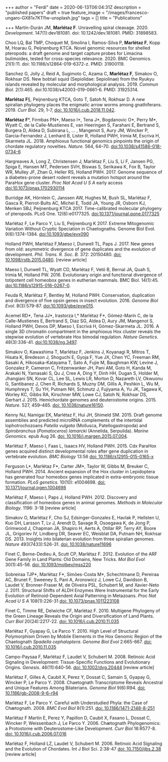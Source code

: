 +++
author = "Ferdi"
date = 2020-06-13T06:04:31Z
description = "published papers"
draft = true
feature_image = "/images/francesco-ungaro-GX81x7KTfIw-unsplash.jpg"
tags = []
title = "Publications"

+++
Martín-Durán JM, **Marlétaz F**. Unravelling spiral cleavage. 2020. _Development_. 147(1):dev181081. doi: 10.1242/dev.181081. PMID: 31898583.

Choo LQ, Bal TMP, Choquet M, Smolina I, Ramos-Silva P, **Marlétaz F**, Kopp M, Hoarau G, Peijnenburg KTCA. Novel genomic resources for shelled pteropods: a draft genome and target capture probes for Limacina bulimoides, tested for cross-species relevance. 2020. BMC Genomics. 21(1):11. doi: 10.1186/s12864-019-6372-z. PMID: 31900119.

Sanchez G, Jolly J, Reid A, Sugimoto C, Azama C, **Marlétaz F**, Simakov O, Rokhsar DS. New bobtail squid (Sepiolidae: Sepiolinae) from the Ryukyu islands revealed by molecular and morphological analysis. 2019. _Commun Biol._ 2(1):465. doi:10.1038/s42003-019-0661-6. PMID: 31925314.

**Marlétaz F**§, Peijnenburg KTCA, Goto T, Satoh N, Rokhsar D. A new spiralian phylogeny places the enigmatic arrow worms among gnathiferans. 2019. _Curr Biol._ 29, 1–7, [doi: 10.1016/j.cub.2018.11.042](https://doi.org/10.1016/j.cub.2018.11.042).

**Marlétaz F***, Firmbas PN*, Maeso I*, Tena J*, Bogdanovic O*, Perry M*, Wyatt C, de la Calle-Mustienes E, van Heeringen S, Farahani E, Bertrand S, Burgera D, Aldea D, Subirana L, … , Mangenot S, Aury JM, Wincker P, Garcia-Fernandez J, Lenhard B, Lister R, Holland PWH, Irimia M, Escriva H, Skarmeta JL. 2018. Amphioxus functional genomics pinpoints the origin of chordate regulatory novelties. _Nature._ 564, 64–70. [doi:10.1038/s41586-018-0734-6](https://doi.org/10.1038/s41586-018-0734-6)

Hargreaves A, Long Z, Christensen J, Marlétaz F, Liu S, Li F, Jansen PG, Spiga E, Hansen MT, Pedersen SVH, Biswas S, Serikawa K, Fox B, Taylor WR, Mulley JF, Zhan G, Heller RS, Holland PWH. 2017. Genome sequence of a diabetes-prone desert rodent reveals a mutation hotspot around the ParaHox gene cluster. _Proc Nat Acad U S A_ early access [doi:10.1073/pnas.1702930114](http://dx.doi.org/10.1073/pnas.1702930114)

Burridge AK, Hörnlein C, Janssen AW, Hughes M, Bush SL, Marlétaz F, Gasca R, Pierrot-Bults AC, Michel E, Todd JA, Young JR, Osborn KJ, Menken SBJ, Peijnenburg KTCA 2017. Time-calibrated molecular phylogeny of pteropods. PLoS One. 12(6):e0177325. [doi:10.1371/journal.pone.0177325](https://doi.org/10.1371/journal.pone.0177325)

Marlétaz F, Le Parco Y, Liu S, Peijnenburg K 2017. Extreme Mitogenomic Variation Without Cryptic Speciation in Chaetognaths. Genome Biol Evol. 9(6):1374-1384. [doi:10.1093/gbe/evx090](http://dx.doi.org/10.1093/gbe/evx090)

Holland PWH, Marlétaz F,Maeso I, Dunwell TL, Paps J. 2017. New genes from old: asymmetric divergence of gene duplicates and the evolution of development. _Phil. Trans. R. Soc. B._ 372: 20150480. [doi: 10.1098/rstb.2015.0480](http://dx.doi.org/10.1098/rstb.2015.0480). \[review article\]

Maeso I, Dunwell TL, Wyatt CD, Marlétaz F, Vetö B, Bernal JA, Quah S, Irimia M, Holland PW. 2016. Evolutionary origin and functional divergence of totipotent cell homeobox genes in eutherian mammals. BMC Biol. 14(1):45. [doi:10.1186/s12915-016-0267-0](http://dx.doi.org/10.1186/s12915-016-0267-0).

Feuda R, Marlétaz F, Bentley M, Holland PWH. Conservation, duplication and divergence of five opsin genes in insect evolution. 2016. _Genome Biol Evol_. 8(3):579-87. [doi:10.1093/gbe/evw015](http://dx.doi.org/10.1093/gbe/evw015).

Acemel RD*, Tena JJ*, Irastorza I,* Marlétaz F*, Gómez-Marín C, de la Calle-Mustienes E, Bertrand S, Diaz SG, Aldea D, Aury JM, Mangenot S, Holland PWH, Devos DP, Maeso I, Escrivá H, Gómez-Skarmeta JL. 2016. A single 3D chromatin compartment in the amphioxus Hox cluster reveals the stepwise evolution of vertebrate Hox bimodal regulation. _Nature Genetics_. 48(3):336-41. [doi:10.1038/ng.3497](http://dx.doi.org/10.1038/ng.3497).

Simakov O, Kawashima T, Marlétaz F, Jenkins J, Koyanagi R, Mitros T, Hisata K, Bredeson J, Shoguchi E, Gyoja F, Yue JX, Chen YC, Freeman RM, Sasaki A, Hikosaka-Katayama T, Sato A, Fujie M, Baughman KW, Levine J, Gonzalez P, Cameron C, Fritzenwanker JH, Pani AM, Goto H, Kanda M, Arakaki N, Yamasaki S, Qu J, Cree A, Ding Y, Dinh HH, Dugan S, Holder M, Jhangiani SN, Kovar CL, Lee SL, Lewis LR, Morton D, Nazareth LV, Okwuonu G, Santibanez J, Chen R, Richards S, Muzny DM, Gillis A, Peshkin L, Wu M, Humphreys T, Su YH, Putnam NH, Schmutz J, Fujiyama A, Yu JK, Tagawa K, Worley KC, Gibbs RA, Kirschner MW, Lowe CJ, Satoh N, Rokhsar DS, Gerhart J. 2015. Hemichordate genomes and deuterostome origins. 2015. _Nature_. 527, 459–465. [doi: 10.1038/nature16150](http://dx.doi.org/10.1038/nature16150).

Kenny NJ, Namigai EK, Marlétaz F, Hui JH, Shimeld SM. 2015. Draft genome assemblies and predicted microRNA complements of the intertidal lophotrochozoans _Patella vulgata_ (Mollusca, Patellogastropoda) and _Spirobranchus_ (_Pomatoceros_) _lamarcki_ (Annelida, Serpulida). _Marine Genomics_. epub Aug 26. [doi: 10.1016/j.margen.2015.07.004](http://dx.doi.org/10.1016/j.margen.2015.07.004).

Marlétaz F, Maeso I, Faas L, Isaacs HV, Holland PWH. 2015. Cdx ParaHox genes acquired distinct developmental roles after gene duplication in vertebrate evolution. _BMC Biology_ 13:56 [doi: 10.1186/s12915-015-0165-x](http://dx.doi.org/10.1186/s12915-015-0165-x)

Ferguson L*, Marlétaz F*, Carter JM*, Taylor W, Gibbs M, Breuker C, Holland PWH. 2014. Ancient expansion of the Hox cluster in Lepidoptera has generated four homeobox genes implicated in extra-embryonic tissue formation. _PLoS genetics._ 10(10): e1004698. [doi: 10.1371/journal.pgen.1004698](http://dx.doi.org/10.1371/journal.pgen.1004698)

Marlétaz F, Maeso I, Paps J, Holland PWH. 2012. Discovery and classification of homeobox genes in animal genomes. _Methods in Molecular Biology._ 1196: 3-18 \[review article\]

Simakov O, Marlétaz F, Cho SJ, Edsinger-Gonzales E, Havlak P, Hellsten U, Kuo DH, Larsson T, Lv J, Arendt D, Savage R, Osoegawa K, de Jong P, Grimwood J, Chapman JA, Shapiro H, Aerts A, Otillar RP, Terry AY, Boore JL, Grigoriev IV, Lindberg DR, Seaver EC, Weisblat DA, Putnam NH, Rokhsar DS. 2013. Insights into bilaterian evolution from three spiralian genomes. _Nature_ 493(7433):526-31. [doi: 10.1038/nature11696](http://dx.doi.org/10.1038/nature11696)

Finet C, Berne-Dedieu A, Scutt CP, Marlétaz F. 2012. Evolution of the ARF Gene Family in Land Plants: Old Domains, New Tricks. _Mol Biol Evol_ 30(1):45-56. [doi: 10.1093/molbev/mss220](http://dx.doi.org/10.1093/molbev/mss220)

Sobreiraa TJP*, Marlétaz F*, Simões-Costa M*, Schechtmane D, Pereiraa AC, Brunet F, Sweeney S, Pani A, Aronowicz J, Lowe CJ, Davidson B, Laudet V, Bronner-Fraser M, de Oliveira PSL, Schubert M, and Xavier-Neto J. 2011. Structural Shifts of ALDH Enzymes Were Instrumental for the Early Evolution of Retinoid-Dependent Axial Patterning in Metazoans. _Proc Nat Acad U S A_ 108(1):226-31 [doi: 10.1073/pnas.1011223108](http://dx.doi.org/10.1073/pnas.1011223108)

Finet C, Timme RE, Delwiche CF, Marlétaz F. 2010. Multigene Phylogeny of the Green Lineage Reveals the Origin and Diversification of Land Plants. _Curr Biol_ 20(24):2217-22. [doi: 10.1016/j.cub.2010.11.035](http://dx.doi.org/10.1016/j.cub.2010.11.035)

Marlétaz F, Gyapay G, Le Parco Y. 2010. High Level of Structural Polymorphism Driven by Mobile Elements in the Hox Genomic Region of the Chaetognath _Spadella cephaloptera_. _Genome Biol Evol_ 2:665-667. [doi: 10.1016/j.cub.2010.11.035](http://dx.doi.org/10.1016/j.cub.2010.11.035)

Campo-Paysaa F, Marlétaz F, Laudet V, Schubert M. 2008. Retinoic Acid Signaling in Development: Tissue-Specific Functions and Evolutionary Origins. _Genesis_. 46(11):640-56. [doi: 10.1002/dvg.20444](http://dx.doi.org/10.1002/dvg.20444) \[review article\]

Marlétaz F, Gilles A, Caubit X, Perez Y, Dossat C, Samain S, Gyapay G, Wincker P, Le Parco Y. 2008. Chaetognath Transcriptome Reveals Ancestral and Unique Features Among Bilaterians. _Genome Biol_ 9(6):R94. [doi: 10.1186/gb-2008-9-6-r94](http://dx.doi.org/10.1186/gb-2008-9-6-r94)

Marlétaz F, Le Parco Y. Careful with Understudied Phyla: the Case of Chætognath. 2008. _BMC Evol Biol_ 8(1):251. [doi: 10.1186/1471-2148-8-251](http://dx.doi.org/10.1186/1471-2148-8-251)

Marlétaz F Martin E, Perez Y, Papillon D, Caubit X, Fasano L, Dossat C, Wincker P, Weissenbach J, Le Parco Y. 2006. Chætognath Phylogenomics: a Protostome with Deuterostome-Like Development. _Curr Biol_ 16:R577-8. [doi: 10.1016/j.cub.2006.07.016](http://dx.doi.org/10.1016/j.cub.2006.07.016)

Marlétaz F, Holland LZ, Laudet V, Schubert M. 2006. Retinoic Acid Signaling and the Evolution of Chordates. Int J Biol Sci. 2:38-47 [doi: 10.7150/ijbs.2.38](http://dx.doi.org/10.7150/ijbs.2.38) \[review article\]